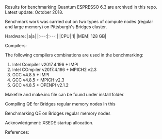 Results for benchmarking Quantum ESPRESSO 6.3 are archived in this repo. Latest update: October 2018.

Benchmark work was carried out on two types of compute nodes (regular and large memory) on Pittsburgh's Bridges cluster.

Hardware:
|a|a|
|:---:|:---:|
|CPU| 1|
|MEM| 128 GB|

Compilers:

The following compilers combinations are used in the benchmarking:
1) Intel Compiler v2017.4.196 + IMPI
2) Intel COmpiler v2017.4.196 + MPICH2 v2.3
3) GCC v4.8.5 + IMPI
4) GCC v4.8.5 + MPICH v2.3
5) GCC v4.8.5 + OPENPI v2.1.2

Makefile and make.inc file can be found under install folder.

Compiling QE for Bridges regular memory nodes
In this 


Benchmarking QE on Bridges regular memory nodes



Acknowledgment: XSEDE startup allocation.

References:
